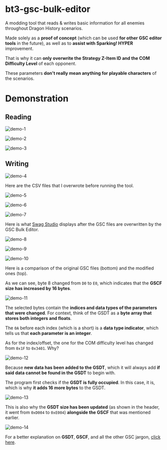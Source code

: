 # bt3-gsc-bulk-editor
A modding tool that reads &amp; writes basic information for all enemies throughout Dragon History scenarios. 

Made solely as a **proof of concept** (which can be used **for other GSC editor tools** in the future), as well as to **assist with Sparking! HYPER** improvement.

That is why it can **only overwrite the Strategy Z-Item ID and the COM Difficulty Level** of each opponent.

These parameters **don't really mean anything for playable characters** of the scenarios.

# Demonstration
## Reading
![demo-1](https://github.com/user-attachments/assets/720a8f95-fe7f-443a-9cc0-f4f896d5cb1b)

![demo-2](https://github.com/user-attachments/assets/c616a509-0553-4134-8bb7-37b72f4e65c8)

![demo-3](https://github.com/user-attachments/assets/e926f703-264d-4d17-afb7-0efd838f2841)

## Writing
![demo-4](https://github.com/user-attachments/assets/7a9296bb-2db9-4ec8-9c8a-ac017388b508)

Here are the CSV files that I overwrote before running the tool.

![demo-5](https://github.com/user-attachments/assets/1c570d62-d4ae-4cf0-bf38-02aed3e6e307)

![demo-6](https://github.com/user-attachments/assets/0c317258-458a-4749-860c-29dd429ed7c4)

![demo-7](https://github.com/user-attachments/assets/3240db3c-09a2-4670-a25b-841a306d567a)

Here is what [Swag Studio](https://github.com/ViveTheModder/swag-studio) displays after the GSC files are overwritten by the GSC Bulk Editor.

![demo-8](https://github.com/user-attachments/assets/01963118-194f-4b4d-b141-089fbdef2e3c)

![demo-9](https://github.com/user-attachments/assets/d4f0cf19-e6e8-47a5-a68e-b7c1dfe75ce6)

![demo-10](https://github.com/user-attachments/assets/22d50a47-a6c9-49d5-9a54-461a0a551597)

Here is a comparison of the original GSC files (bottom) and the modified ones (top).

As we can see, byte 8 changed from ``D0`` to ``E0``, which indicates that the **GSCF size has increased by 16 bytes**.

![demo-11](https://github.com/user-attachments/assets/66c6b4f9-e6e0-4513-b77a-ac85741c0532)

The selected bytes contain the **indices and data types of the parameters that were changed**. For context, think of the GSDT as a **byte array that stores both integers and floats**.

The ``0A`` before each index (which is a short) is a **data type indicator**, which tells us that **each parameter is an integer**. 

As for the index/offset, the one for the COM difficulty level has changed from ``0x1F`` to ``0x3401``. Why?

![demo-12](https://github.com/user-attachments/assets/ea01f8f7-eb3e-46d8-8488-c5105256f17e)

Because **new data has been added to the GSDT**, which it will always add **if said data cannot be found in the GSDT** to begin with.

The program first checks if the **GSDT is fully occupied**. In this case, it is, which is why **it adds 16 more bytes** to the GSDT.

![demo-13](https://github.com/user-attachments/assets/7580e229-0168-49c9-8747-f2393cddea5d)

This is also why the **GSDT size has been updated** (as shown in the header, it went from ``0xD004`` to ``0xE004``) **alongside the GSCF** that was mentioned earlier.

![demo-14](https://github.com/user-attachments/assets/16aede93-535e-4a4e-b550-e4b695ddbe4e)

For a better explanation on **GSDT**, **GSCF**, and all the other GSC jargon, [click here](https://vivethemodder.github.io/complete-gsc-breakdown/).

